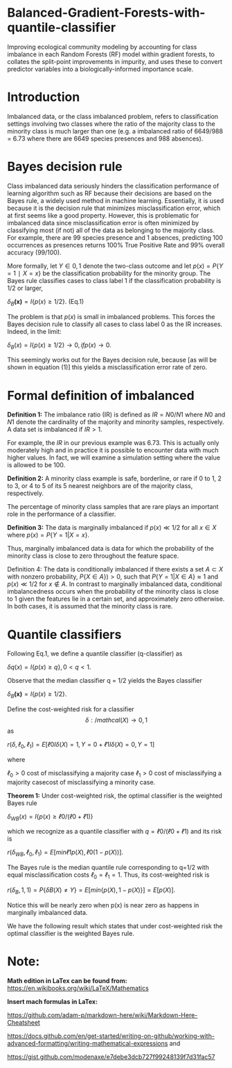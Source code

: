 # Balanced-Gradient-Forests-with-quantile-classifier
Improving ecological community modeling by accounting for class imbalance in each Random Forests (RF) model within gradient forests, to collates the split-point improvements in impurity, and uses these to convert predictor variables into a biologically-informed importance scale.


# Introduction
Imbalanced data, or the class imbalanced problem, refers to classification settings involving two classes where the ratio of the majority class to the minority class is much larger than one (e.g. a imbalanced ratio of 6649/988 = 6.73 where there are 6649 species presences and 988 absences).


# Bayes decision rule
Class imbalanced data seriously hinders the classification performance of learning algorithm such as RF because their decisions are based on the Bayes rule, a widely used method in machine learning. Essentially, it is used because it is the decision rule that minimizes misclassification error, which at first seems like a good property. However, this is problematic for imbalanced data since misclassification error is often minimized by classifying most (if not) all of the data as belonging to the majority class. For example, there are 99 species presence and 1 absences, predicting 100 occurrences as presences returns 100% True Positive Rate and 99% overall accuracy (99/100).

More formally, let $`Y∈{0,1}`$ denote the two-class outcome and let $`p(x)=P\left\{Y=1∣X=x\right\}`$ be the classification probability for the minority group. The Bayes rule classifies cases to class label 1 if the classification probability is 1/2 or larger,


$`δ_B\boldsymbol{(x)}=I\left\{p(x)≥1/2\right\}`$. (Eq.1)


The problem is that $`p(x)`$ is small in imbalanced problems. This forces the Bayes decision rule to classify all cases to class label 0 as the IR increases. Indeed, in the limit:


$`δ_B(x)=I\left\{p(x)≥1/2\right\}→0,if p(x)→0`$.


This seemingly works out for the Bayes decision rule, because [as will be shown in equation (1)] this yields a misclassification error rate of zero.


# Formal definition of imbalanced
**Definition 1:** The imbalance ratio (IR) is defined as $`IR=N0/N1`$ where $`N0`$ and $`N1`$ denote the cardinality of the majority and minority samples, respectively. A data set is imbalanced if $`IR > 1`$.

For example, the $`IR`$ in our previous example was 6.73. This is actually only moderately high and in practice it is possible to encounter data with much higher values. In fact, we will examine a simulation setting where the value is allowed to be 100.

**Definition 2:** A minority class example is safe, borderline, or rare if 0 to 1, 2 to 3, or 4 to 5 of its 5 nearest neighbors are of the majority class, respectively.

The percentage of minority class samples that are rare plays an important role in the performance of a classifier.

**Definition 3:** The data is marginally imbalanced if $`p(x)≪1/2`$ for all $`x∈X`$ where $`p(x)=P\left\{Y=1|X=x\right\}`$.

Thus, marginally imbalanced data is data for which the probability of the minority class is close to zero throughout the feature space.

Definition 4: The data is conditionally imbalanced if there exists a set $`A⊂X`$ with nonzero probability, $`P\left\{X∈A\right\})>0`$, such that $`P\left\{Y=1|X∈A\right\}≈1`$ and $`p(x)≪1/2`$ for $`x∉A`$.
In contrast to marginally imbalanced data, conditional imbalancedness occurs when the probability of the minority class is close to 1 given the features lie in a certain set, and approximately zero otherwise. In both cases, it is assumed that the minority class is rare.

# Quantile classifiers
Following Eq.1, we define a quantile classifier (q-classifier) as


$`δq(x)=I\left\{p(x)≥q\right\}, 0<q<1`$.


Observe that the median classifier q = 1/2 yields the Bayes classifier


$`δ_B\boldsymbol{(x)}=I\left\{p(x)≥1/2\right\}`$.


Define the cost-weighted risk for a classifier $$δ:/mathcal(X)→{0,1}$$ as


$`r(δ,ℓ_0,ℓ_1)=E[ℓ0I{δ(X)=1,Y=0}+ℓ1I{δ(X)=0,Y=1}]`$


where 

$`ℓ_0>0`$ cost of misclassifying a majority case
$`ℓ_1>0`$ cost of misclassifying a majority casecost of misclassifying a minority case.

**Theorem 1:** Under cost-weighted risk, the optimal classifier is the weighted Bayes rule


$`δ_{WB}(x)=I\left\{p(x)≥ℓ0/(ℓ0+ℓ1)\right\}`$


which we recognize as a quantile classifier with $`q=ℓ0/(ℓ0+ℓ1)`$ and its risk is


$`r(δ_{WB},ℓ_0,ℓ_1)=E[min{ℓ1p(X),ℓ0(1−p(X))}]`$.

The Bayes rule is the median quantile rule corresponding to q=1/2 with equal misclassification costs $`ℓ_0=ℓ_1=1`$. Thus, its cost-weighted risk is


$`r(δ_B,1,1)=P\left\{δB(X)≠Y\right\}=E[min\left\{p(X),1−p(X)\right\}]=E[p(X)]`$.


Notice this will be nearly zero when p(x) is near zero as happens in marginally imbalanced data.


We have the following result which states that under cost-weighted risk the optimal classifier is the weighted Bayes rule.


















# Note: 

**Math edition in LaTex can be found from:**
https://en.wikibooks.org/wiki/LaTeX/Mathematics


**Insert mach formulas in LaTex:**


https://github.com/adam-p/markdown-here/wiki/Markdown-Here-Cheatsheet


https://docs.github.com/en/get-started/writing-on-github/working-with-advanced-formatting/writing-mathematical-expressions and


https://gist.github.com/modenaxe/e7debe3dcb727f99248139f7d31fac57



